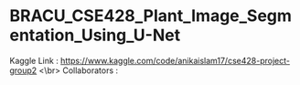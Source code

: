 # BRACU_CSE428_Plant_Image_Segmentation_Using_U-Net
Kaggle Link : https://www.kaggle.com/code/anikaislam17/cse428-project-group2 <\br>
Collaborators : 
